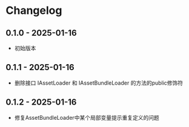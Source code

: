 # Changelog

## 0.1.0 - 2025-01-16
- 初始版本

## 0.1.1 - 2025-01-16
- 删除接口 IAssetLoader 和 IAssetBundleLoader 的方法的public修饰符

## 0.1.2 - 2025-01-16
- 修复AssetBundleLoader中某个局部变量提示重复定义的问题